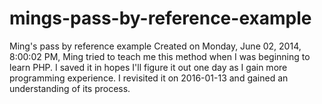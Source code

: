 # mings-pass-by-reference-example
Ming's pass by reference example
Created on Monday, June 02, 2014, 8:00:02 PM, Ming tried to teach me this method when I was beginning to learn PHP. I saved it in hopes I'll figure it out one day as I gain more programming experience. I revisited it on 2016-01-13 and gained an understanding of its process.
